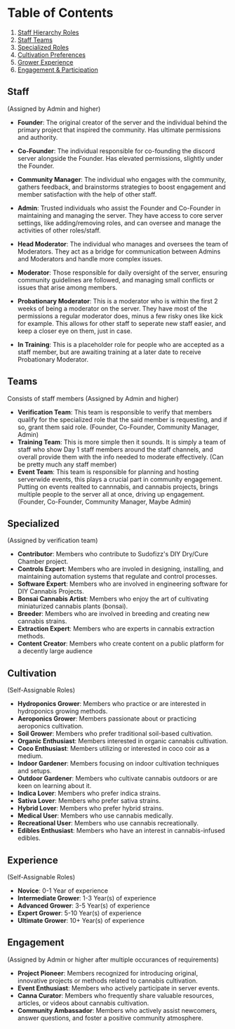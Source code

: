 # Table of Contents
1. [Staff Hierarchy Roles](#Staff)
2. [Staff Teams](#Teams)
3. [Specialized Roles](#Specialized)
4. [Cultivation Preferences](#Cultivation)
5. [Grower Experience](#Experience)
6. [Engagement & Participation](#Engagement)

## Staff
(Assigned by Admin and higher)
- **Founder**: The original creator of the server and the individual behind the primary project that inspired the community. Has ultimate permissions and authority.
- **Co-Founder**: The individual responsible for co-founding the discord server alongside the Founder. Has elevated permissions, slightly under the Founder.
- **Community Manager**: The individual  who engages with the community, gathers feedback, and brainstorms strategies to boost engagement and member satisfaction with the help of other staff. 
- **Admin**: Trusted individuals who assist the Founder and Co-Founder in maintaining and managing the server. They have access to core server settings, like adding/removing roles, and can oversee and manage the activities of other roles/staff.
- **Head Moderator**: The individual who manages and oversees the team of Moderators. They act as a bridge for communication between Admins and Moderators and handle more complex issues.
- **Moderator**: Those responsible for daily oversight of the server, ensuring community guidelines are followed, and managing small conflicts or issues that arise among members.
- **Probationary Moderator**: This is a moderator who is within the first 2 weeks of being a moderator on the server. They have most of the permissions a regular moderator does, minus a few risky ones like kick for example. This allows for other staff to seperate new staff easier, and keep a closer eye on them, just in case.

- **In Training**: This is a placeholder role for people who are accepted as a staff member, but are awaiting training at a later date to receive Probationary Moderator.

## Teams
Consists of staff members (Assigned by Admin and higher)
- **Verification Team**: This team is responsible to verify that members qualify for the specialized role that the said member is requesting, and if so, grant them said role. (Founder, Co-Founder, Community Manager, Admin)
- **Training Team**: This is more simple then it sounds. It is simply a team of staff who show Day 1 staff members around the staff channels, and overall provide them with the info needed to moderate effectively. (Can be pretty much any staff member)
- **Event Team**: This team is responsible for planning and hosting serverwide events, this plays a crucial part in community engagement. Putting on events realted to cannnabis, and cannabis projects, brings multiple people to the server all at once, driving up engagement. (Founder, Co-Founder, Community Manager, Maybe Admin)

## Specialized
(Assigned by verification team)
- **Contributor**: Members who contribute to Sudofizz's DIY Dry/Cure Chamber project.
- **Controls Expert**: Members who are involed in designing, installing, and maintaining automation systems that regulate and control processes.
- **Software Expert**: Members who are involved in engineering software for DIY Cannabis Projects.
- **Bonsai Cannabis Artist**: Members who enjoy the art of cultivating miniaturized cannabis plants (bonsai).
- **Breeder**: Members who are involved in breeding and creating new cannabis strains.
- **Extraction Expert**: Members who are experts in cannabis extraction methods.
- **Content Creator**: Members who create content on a public platform for a decently large audience

## Cultivation
(Self-Assignable Roles)
- **Hydroponics Grower**: Members who practice or are interested in hydroponics growing methods.
- **Aeroponics Grower**: Members passionate about or practicing aeroponics cultivation.
- **Soil Grower**: Members who prefer traditional soil-based cultivation.
- **Organic Enthusiast**: Members interested in organic cannabis cultivation.
- **Coco Enthusiast**: Members utilizing or interested in coco coir as a medium.
- **Indoor Gardener**: Members focusing on indoor cultivation techniques and setups.
- **Outdoor Gardener**: Members who cultivate cannabis outdoors or are keen on learning about it.
- **Indica Lover**: Members who prefer indica strains.
- **Sativa Lover**: Members who prefer sativa strains.
- **Hybrid Lover**: Members who prefer hybrid strains.
- **Medical User**: Members who use cannabis medically.
- **Recreational User**: Members who use cannabis recreationally.
- **Edibles Enthusiast**: Members who have an interest in cannabis-infused edibles.

## Experience
(Self-Assignable Roles)
- **Novice**: 0-1 Year of experience
- **Intermediate Grower**: 1-3 Year(s) of experience
- **Advanced Grower**: 3-5 Year(s) of experience
- **Expert Grower**: 5-10 Year(s) of experience
- **Ultimate Grower**: 10+ Year(s) of experience

## Engagement
(Assigned by Admin or higher after multiple occurances of requirements)
- **Project Pioneer**: Members recognized for introducing original, innovative projects or methods related to cannabis cultivation.
- **Event Enthusiast**: Members who actively participate in server events.
- **Canna Curator**: Members who frequently share valuable resources, articles, or videos about cannabis cultivation.
- **Community Ambassador**: Members who actively assist newcomers, answer questions, and foster a positive community atmosphere.
